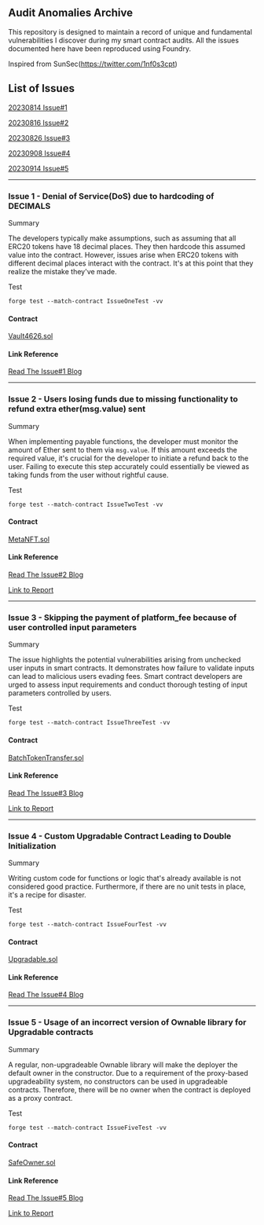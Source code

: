 ## Audit Anomalies Archive

This repository is designed to maintain a record of unique and fundamental vulnerabilities I discover during my smart contract audits. All the issues documented here have been reproduced using Foundry.

Inspired from SunSec(https://twitter.com/1nf0s3cpt)

## List of Issues
[20230814 Issue#1](#issue-1---denial-of-servicedos-due-to-hardcoding-of-decimals)

[20230816 Issue#2](#issue-2---users-losing-funds-due-to-missing-functionality-to-refund-extra-ether-sent)

[20230826 Issue#3](#issue-3---skipping-the-payment-of-platform_fee-because-of-user-controlled-input-parameters)

[20230908 Issue#4](#issue-4---custom-upgradable-contract-leading-to-double-initialization)

[20230914 Issue#5](#issue-5---usage-of-an-incorrect-version-of-ownable-library-for-upgradable-contracts)

---

### Issue 1 - Denial of Service(DoS) due to hardcoding of DECIMALS
Summary

The developers typically make assumptions, such as assuming that all ERC20 tokens have 18 decimal places. They then hardcode this assumed value into the contract. However, issues arise when ERC20 tokens with different decimal places interact with the contract. It's at this point that they realize the mistake they've made.

Test
```
forge test --match-contract IssueOneTest -vv
```

#### Contract
[Vault4626.sol](src/Issue1/Vault4626.sol)

#### Link Reference
[Read The Issue#1 Blog](https://zuhaibmd.medium.com/audit-anomalies-archive-issue-1-7caf714fec8b)

---
### Issue 2 - Users losing funds due to missing functionality to refund extra ether(msg.value) sent
Summary

When implementing payable functions, the developer must monitor the amount of Ether sent to them via `msg.value`. If this amount exceeds the required value, it's crucial for the developer to initiate a refund back to the user. Failing to execute this step accurately could essentially be viewed as taking funds from the user without rightful cause.

Test
```
forge test --match-contract IssueTwoTest -vv
```

#### Contract
[MetaNFT.sol](src/Issue2/MetaNFT.sol)

#### Link Reference
[Read The Issue#2 Blog](https://zuhaibmd.medium.com/audit-anomalies-archive-issue-2-eb34fcbcee18)

[Link to Report](https://github.com/solodit/solodit_content/blob/main/reports/AuditOne/2023-04-13-Lotaheros.md#calling-mintfounderhero-may-may-accidently-lock-user-funds)

---

### Issue 3 - Skipping the payment of platform_fee because of user controlled input parameters
Summary

The issue highlights the potential vulnerabilities arising from unchecked user inputs in smart contracts. It demonstrates how failure to validate inputs can lead to malicious users evading fees. Smart contract developers are urged to assess input requirements and conduct thorough testing of input parameters controlled by users.

Test
```
forge test --match-contract IssueThreeTest -vv
```

#### Contract
[BatchTokenTransfer.sol](src/Issue3/BatchTokenTransfer.sol)

#### Link Reference
[Read The Issue#3 Blog](https://zuhaibmd.medium.com/audit-anomalies-archive-issue-3-bf0eccfbaf0c)

[Link to Report](https://github.com/UNSNARL/audit-reports/blob/main/Dropzone_Komet_Security_Assessment.pdf)

---
### Issue 4 - Custom Upgradable Contract Leading to Double Initialization

Summary

Writing custom code for functions or logic that's already available is not considered good practice. Furthermore, if there are no unit tests in place, it's a recipe for disaster.

Test
```
forge test --match-contract IssueFourTest -vv
```

#### Contract
[Upgradable.sol](src/Issue4/Upgradable.sol)

#### Link Reference
[Read The Issue#4 Blog](https://zuhaibmd.medium.com/audit-anomalies-archive-issue-4-222bfdad66ec)


---
### Issue 5 - Usage of an incorrect version of Ownable library for Upgradable contracts

Summary

A regular, non-upgradeable Ownable library will make the deployer the default owner in the constructor. Due to a requirement of the proxy-based upgradeability system, no constructors can be used in upgradeable contracts. Therefore, there will be no owner when the contract is deployed as a proxy contract.

Test
```
forge test --match-contract IssueFiveTest -vv
```

#### Contract
[SafeOwner.sol](src/Issue5/SafeOwner.sol)

#### Link Reference
[Read The Issue#5 Blog](https://zuhaibmd.medium.com/audit-anomalies-archive-issue-5-c4a47c3e042a)

[Link to Report](https://github.com/UNSNARL/audit-reports/blob/main/Dropzone_Komet_Security_Assessment.pdf)
